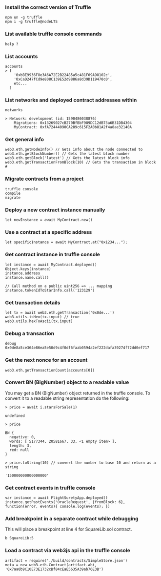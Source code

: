 ### Install the correct version of Truffle

```
npm un -g truffle
npm i -g truffle@nodeLTS
```

### List available truffle console commands

```
help ?
```

### List accounts

```
accounts
> [
    '0xbBE9936F8e3A6A72E2B22485a5c481F09A98102c',
    '0xCaD247fCd9e808C139E52d9886a8d39D119470c0',
    etc...
  ]
```

### List networks and deployed contract addresses within

```
networks

> Network: development (id: 1590486038876)
    Migrations: 0x13269027cB270BfBbF989DC12dB73a6B31DB4304
    MyContract: 0xfA72444090CA289c615F2A0b81A2f4a8ae32140A
```


### Get general info

```
web3.eth.getNodeInfo() // Gets info about the node connected to
web3.eth.getBlockNumber() // Gets the latest block number
web3.eth.getBlock('latest') // Gets the latest block info
web3.eth.getTransactionFromBlock(10) // Gets the transaction in block #
```

### Migrate contracts from a project

```
truffle console
compile
migrate
```

### Deploy a new contract instance manually

```
let newInstance = await MyContract.new()
```

### Use a contract at a specific address

```
let specificInstance = await MyContract.at("0x1234...");
```

### Get contract instance in truffle console

```
let instance = await MyContract.deployed()
Object.keys(instance)
instance.address
instance.name.call()

// Call method on a public uint256 => ... mapping
instance.tokenIdToStarInfo.call('123129')
```

### Get transaction details

```
let tx = await web3.eth.getTransaction('0x0de...')
web3.utils.isHex(tx.input) // true
web3.utils.hexToAscii(tx.input)
```

### Debug a transaction

```
debug 0x0de8a5ce364e86ea5e50d9c4f0df6faab0594a2ef222dafa39274f72dd0ef717
```

### Get the next nonce for an account

```
web3.eth.getTransactionCount(accounts[0])
```

### Convert BN (BigNumber) object to a readable value

You may get a BN (BigNumber) object returned in the truffle console.
To convert it to a readable string representation do the following:

```
> price = await i.starsForSale(1)

undefined

> price

BN {
  negative: 0,
  words: [ 5177344, 20581667, 33, <1 empty item> ],
  length: 3,
  red: null
}

> price.toString(10) // convert the number to base 10 and return as a string

'150000000000000000'
```

### Get contract events in truffle console

```
var instance = await FlightSuretyApp.deployed()
instance.getPastEvents('OracleRequest', {fromBlock: 6}, function(error, events){ console.log(events); })
```

### Add breakpoint in a separate contract while debugging

This will place a breakpoint at line 4 for SquareLib.sol contract.

```
b SquareLib:5
```

### Load a contract via web3js api in the truffle console

```
artifact = require('./build/contracts/SimpleStore.json')
meta = new web3.eth.Contract(artifact.abi, '0x7aa0b9C10E73E1732cBf84cEaE5635A39ab76E3B')
```